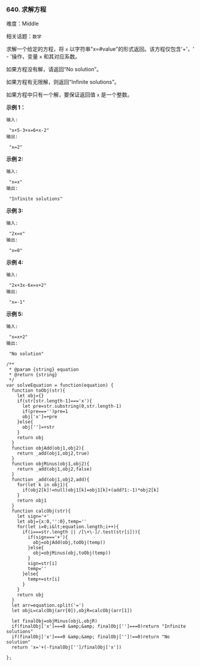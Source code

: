 ### 640. 求解方程

难度：Middle

相关话题：`数学`

求解一个给定的方程，将 `x` 以字符串"x=#value"的形式返回。该方程仅包含&#39;+&#39;，&#39; - &#39;操作，变量 `x` 和其对应系数。



如果方程没有解，请返回&ldquo;No solution&rdquo;。



如果方程有无限解，则返回&ldquo;Infinite solutions&rdquo;。



如果方程中只有一个解，要保证返回值 `x` 是一个整数。



 **示例 1：** 





```
输入:

 "x+5-3+x=6+x-2"
输出:

 "x=2"

```

 **示例 2:** 





```
输入:

 "x=x"
输出:

 "Infinite solutions"

```

 **示例 3:** 





```
输入:

 "2x=x"
输出:

 "x=0"

```

 **示例 4:** 





```
输入:

 "2x+3x-6x=x+2"
输出:

 "x=-1"

```

 **示例 5:** 





```
输入:

 "x=x+2"
输出:

 "No solution"

```


```
/**
 * @param {string} equation
 * @return {string}
 */
var solveEquation = function(equation) {
  function toObj(str){
    let obj={}
    if(str[str.length-1]==='x'){
      let pre=str.substring(0,str.length-1)
      if(pre==='')pre=1
      obj['x']=+pre
    }else{
      obj['']=+str
    }
    return obj
  }
  function objAdd(obj1,obj2){
    return _add(obj1,obj2,true)
  }
  function objMinus(obj1,obj2){
    return _add(obj1,obj2,false)    
  }
  function _add(obj1,obj2,add){
    for(let k in obj1){
      if(obj2[k]!=null)obj1[k]=obj1[k]+(add?1:-1)*obj2[k]
    }
    return obj1
  }
  function calcObj(str){
    let sign='+'
    let obj={x:0,'':0},temp=''
    for(let i=0;i&lt;equation.length;i++){
      if(i===str.length || /[\+\-]/.test(str[i])){
        if(sign==='+'){
          obj=objAdd(obj,toObj(temp))
        }else{
          obj=objMinus(obj,toObj(temp))
        }
        sign=str[i]
        temp=''
      }else{
        temp+=str[i]
      }
    }  
    return obj
  }  
  let arr=equation.split('=')
  let objL=calcObj(arr[0]),objR=calcObj(arr[1])
  
  let finalObj=objMinus(objL,objR)
  if(finalObj['x']===0 &amp;&amp; finalObj['']===0)return "Infinite solutions"
  if(finalObj['x']===0 &amp;&amp; finalObj['']!==0)return "No solution"
  return 'x='+(-finalObj['']/finalObj['x'])

};



```
